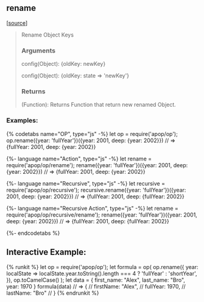 ## rename 
[[source]({{book.rep}}/actions/object/rename.js)]

> Rename Object Keys
> ### Arguments
> 
> config(Object): {oldKey: newKey}
>
> config(Object): {oldKey: state => 'newKey'}
> 
> ### Returns
> 
> (Function): Returns Function that return new renamed Object.

### Examples: 
{% codetabs name="OP", type="js" -%} 
let op = require('apop/op');
op.rename({year: 'fullYear'})({year: 2001, deep: {year: 2002}})
// => {fullYear: 2001, deep: {year: 2002}}

{%- language name="Action", type="js" -%}
let rename = require('apop/op/rename');
rename({year: 'fullYear'})({year: 2001, deep: {year: 2002}})
// => {fullYear: 2001, deep: {year: 2002}}

{%- language name="Recursive", type="js" -%}
let recursive = require('apop/op/recursive');
recursive.rename({year: 'fullYear'})({year: 2001, deep: {year: 2002}})
// => {fullYear: 2001, deep: {fullYear: 2002}}

{%- language name="Recursive Action", type="js" -%}
let rename = require('apop/op/recursive/rename');
rename({year: 'fullYear'})({year: 2001, deep: {year: 2002}})
// => {fullYear: 2001, deep: {fullYear: 2002}}

{%- endcodetabs %}

## Interactive Example:

{% runkit %}
let op = require('apop/op');
let formula = op(
    op.rename({
        year: localState => localState.year.toString().length === 4 ? 'fullYear' : 'shortYear',
    }),
    op.toCamelCase()
);
let data = {
    first_name: "Alex",
    last_name: "Bro",
    year: 1970
}
formula(data)
// => {
//     firstName: "Alex",
//     fullYear: 1970,
//     lastName: "Bro"
// }
{% endrunkit %}



